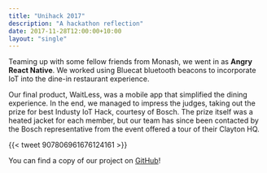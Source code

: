 ```yaml
---
title: "Unihack 2017"
description: "A hackathon reflection"
date: 2017-11-28T12:00:00+10:00
layout: "single"
---
```


Teaming up with some fellow friends from Monash, we went in as **Angry React Native**. We worked using Bluecat bluetooth beacons to incorporate IoT into the dine-in restaurant experience.

<!--more-->

Our final product, WaitLess, was a mobile app that simplified the dining experience. In the end, we managed to impress the judges, taking out the prize for best Industy IoT Hack, courtesy of Bosch. The prize itself was a heated jacket for each member, but our team has since been contacted by the Bosch representative from the event offered a tour of their Clayton HQ.

{{< tweet 907806961676124161 >}}

You can find a copy of our project on [GitHub](https://github.com/scaredginger/angry-react-native/)!
